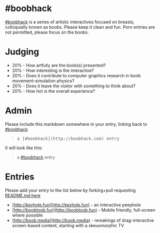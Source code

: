 # #boobhack 

[#boobhack](http://boobhack.com) is a series of artistic interactives focused on breasts, colloquially known as boobs. 
Please keep it clean and fun. Porn entries are not permitted, please focus on the boobs.

<a name="judging"></a>
# Judging
 * 20% - How artfully are the boob(s) presented? 
 * 20% - How interesting is the interactive?
 * 20% - Does it contribute to computer graphics research in boob movement-simulation physics? 
 * 20% - Does it leave the visitor with something to think about?
 * 20% - How hot is the overall experience? 

<a name="admin"></a>
# Admin

Please include this markdown somewhere in your entry, linking back to [#boobhack](http://boobhack.com)
> <pre>a [#boobhack](http://boobhack.com) entry</pre>

It will look like this: 
> a [#boobhack](http://boobhack.com) entry

<a name="entries"></a>
# Entries

Please add your entry to the list below by forking+pull requesting [README.md here](https://github.com/yosun/boobhack/)

 * [http://keyhole.fun](http://keyhole.fun) - an interactive peephole
 * [http://boobtoob.fun](http://boobtoob.fun) - Mobile friendly, full-screen where possible
 * [http://boob.media](http://boob.media) - remakings of drag-interactive screen-based content, starting with a skeuomorphic TV
 
 
